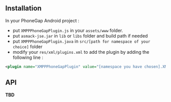 ## Installation

In your PhoneGap Android project :

- put `XMPPPhoneGapPlugin.js` in your `assets/www` folder.
- put `asmack-jse.jar` in `lib` or `libs` folder and build path if needed
- put `XMPPPhoneGapPlugin.java` in `src/[path for namespace of your choice]` folder
- modify your `res/xml/plugins.xml` to add the plugin by adding the following line :

```xml
<plugin name="XMPPPhoneGapPlugin" value="[namespace you have chosen].XMPPPhoneGapPlugin"/>
```

## API

__TBD__